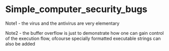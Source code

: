 # Simple_computer_security_bugs
Note1 - the virus and the antivirus are very elementary

Note2 - the buffer overflow is just to demonstrate how one can gain control of the execution flow, ofcourse specially formatted executable strings can also be added
